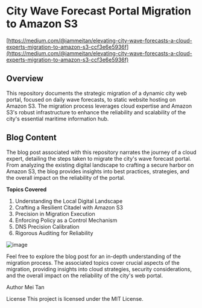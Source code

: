 # ****City Wave Forecast Portal Migration to Amazon S3****

[https://medium.com/@iammeitan/elevating-city-wave-forecasts-a-cloud-experts-migration-to-amazon-s3-ccf3e6e5936f](https://medium.com/@iammeitan/elevating-city-wave-forecasts-a-cloud-experts-migration-to-amazon-s3-ccf3e6e5936f)

## **Overview**

This repository documents the strategic migration of a dynamic city web portal, focused on daily wave forecasts, to static website hosting on Amazon S3. The migration process leverages cloud expertise and Amazon S3's robust infrastructure to enhance the reliability and scalability of the city's essential maritime information hub.

## **Blog Content**

The blog post associated with this repository narrates the journey of a cloud expert, detailing the steps taken to migrate the city's wave forecast portal. From analyzing the existing digital landscape to crafting a secure harbor on Amazon S3, the blog provides insights into best practices, strategies, and the overall impact on the reliability of the portal.

**Topics Covered**
1) Understanding the Local Digital Landscape
2) Crafting a Resilient Citadel with Amazon S3
3) Precision in Migration Execution
4) Enforcing Policy as a Control Mechanism
5) DNS Precision Calibration
6) Rigorous Auditing for Reliability

![image](https://github.com/meimeitan/waveportal/assets/58686831/2e5cda22-ee07-4075-8de1-f9afb4bddacc)

Feel free to explore the blog post for an in-depth understanding of the migration process. The associated topics cover crucial aspects of the migration, providing insights into cloud strategies, security considerations, and the overall impact on the reliability of the city's web portal.

Author
Mei Tan

License
This project is licensed under the MIT License.
